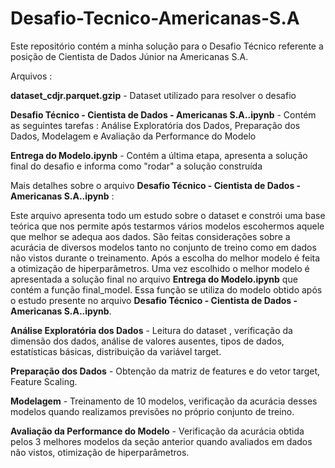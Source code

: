 # Desafio-Tecnico-Americanas-S.A
Este repositório contém a minha solução para o Desafio Técnico referente a posição de Cientista de Dados Júnior na Americanas S.A.

Arquivos :

**dataset_cdjr.parquet.gzip** - Dataset utilizado para resolver o desafio

**Desafio Técnico - Cientista de Dados - Americanas S.A..ipynb** - Contém as seguintes tarefas : Análise Exploratória dos Dados, Preparação dos Dados, Modelagem e Avaliação da Performance do Modelo

**Entrega do Modelo.ipynb** - Contém a última etapa, apresenta a solução final do desafio e informa como "rodar" a solução construída

Mais detalhes sobre o arquivo **Desafio Técnico - Cientista de Dados - Americanas S.A..ipynb** :

Este arquivo apresenta todo um estudo sobre o dataset e constrói uma base teórica que nos permite após testarmos vários modelos escohermos aquele que melhor se adequa aos dados. São feitas considerações sobre a acurácia de diversos modelos tanto no conjunto de treino como em dados não vistos durante o treinamento. Após a escolha do melhor modelo é feita a otimização de hiperparâmetros. Uma vez escolhido o melhor modelo é apresentada a solução final no arquivo **Entrega do Modelo.ipynb** que contém a função final_model. Essa função se utiliza do modelo obtido após o estudo presente no arquivo **Desafio Técnico - Cientista de Dados - Americanas S.A..ipynb**.

**Análise Exploratória dos Dados** - Leitura do dataset , verificação da dimensão dos dados, análise de valores ausentes, tipos de dados, estatísticas básicas, distribuição da variável target.

**Preparação dos Dados** - Obtenção da matriz de features e do vetor target, Feature Scaling.

**Modelagem** - Treinamento de 10 modelos, verificação da acurácia desses modelos quando realizamos previsões no próprio conjunto de treino.

**Avaliação da Performance do Modelo** - Verificação da acurácia obtida pelos 3 melhores modelos da seção anterior quando avaliados em dados não vistos, otimização de hiperparâmetros. 
